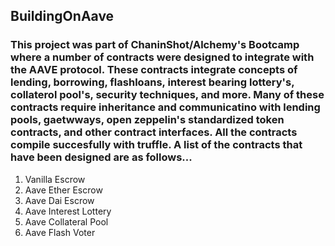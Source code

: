 ## BuildingOnAave 

### This project was part of ChaninShot/Alchemy's Bootcamp where a number of contracts were designed to integrate with the AAVE protocol. These contracts integrate concepts of lending, borrowing, flashloans, interest bearing lottery's, collaterol pool's, security techniques, and more. Many of these contracts require inheritance and communicatino with lending pools, gaetwways, open zeppelin's standardized token contracts, and other contract interfaces. All the contracts compile succesfully with truffle.  A list of the contracts that have been designed are as follows...

1. Vanilla Escrow
2. Aave Ether Escrow
3. Aave Dai Escrow
4. Aave Interest Lottery
5. Aave Collateral Pool
6. Aave Flash Voter 
